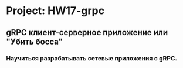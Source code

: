 # Project: HW17-grpc
## gRPC клиент-серверное приложение или "Убить босса"
### Научиться разрабатывать сетевые приложения с gRPC.
